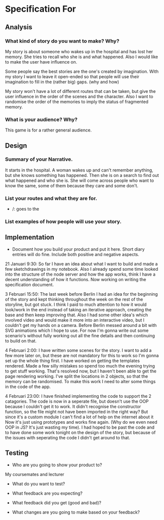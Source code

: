 # Specification For <Insert your project name here>

## Analysis

### What kind of story do you want to make? Why?

My story is about someone who wakes up in the hospital and has lost her memory. She tries to recall who she is and what happened. Also I would like to make the user have influence on. 

Some people say the best stories are the one's created by imagination. With my story I want to leave it open-ended so that people will use their imagination to fill in the (rather big) gaps. (why and how)

My story won't have a lot of different routes that can be taken, but give the user influence in the order of the scenes and the character. Also I want to randomise the order of the memories to imply the status of fragmented memory. 

### What is your audience? Why?

This game is for a rather general audience. 

## Design

### Summary of your Narrative.

It starts in the hospital. A woman wakes up and can't remember anything, but she knows something has happened. Then she is on a search to find out what happened and who she is. She will come across people who want to know the same, some of them because they care and some don't.

### List your routes and what they are for.

- /: goes to the 


### List examples of how people will use your story.




## Implementation

- Document how you build your product and put it here. Short diary entries will do fine. Include both positive and negative aspects.

21 Januari 9:30: So far I have an idea about what I want to build and made a few sketchdrawings in my notebook. Also I already spend some time looked into the structure of the node server and how the app works, think I have a decent understanding of how it functions. Now working on writing the specification document.

3 Februari 15:50: The last week before Berlin I had an idea for the beginning of the story and kept thinking throughout the week on the rest of the storyline, but got stuck. I think I paid to much attention to how it would look/work in the end instead of taking an iterative approach, creating the base and then keep improving that. Also I had some other idea's which involved video and would make it more into an interactive video, but I couldn't get my hands on a camera. Before Berlin messed around a bit with SVG animations which I hope to use. For now I'm gonna write out some scenario's without fully working out all the fine details and then continuing to build on that.

4 Februari 2:00: I have written some scenes for the story. I want to add a few more later on, but these are not mandatory for this to work so I'm gonna set up the whole thing first. I have worked on getting the templates rendered. Made a few silly mistakes so spend too much the evening trying to get stuff working. That's resolved now, but I haven't been able to get the page rendering working. I've split the locations in 2 objects, so that the memory can be randomised. To make this work I need to alter some things in the code of the app. 

4 Februari 23:00: I have finished implementing the code to support the 2 catagories. The code is now in a seperate file, but doesn't use the OOP because I couldn't get it to work. It didn't recognise the constructor function, so the file might not have been imported in the right way? But since it's a custom module I can't find a lot of help on the internet about it Now it's just using prototypes and works fine again. (Why do we even need OOP in JS? It's just wasting my time). I had hoped to be past the code and to have done some work tonight on the design of the story, but because of the issues with seperating the code I didn't get around to that.

## Testing

- Who are you going to show your product to?

My coursemates and lecturer

- What do you want to test?



- What feedback are you expecting?



- What feedback did you get (good and bad)?



- What changes are you going to make based on your feedback? 


